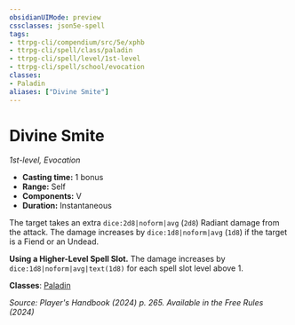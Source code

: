 ```yaml
---
obsidianUIMode: preview
cssclasses: json5e-spell
tags:
- ttrpg-cli/compendium/src/5e/xphb
- ttrpg-cli/spell/class/paladin
- ttrpg-cli/spell/level/1st-level
- ttrpg-cli/spell/school/evocation
classes:
- Paladin
aliases: ["Divine Smite"]
---
```

# Divine Smite
*1st-level, Evocation*  

- **Casting time:** 1 bonus
- **Range:** Self
- **Components:** V
- **Duration:** Instantaneous

The target takes an extra `dice:2d8|noform|avg` (`2d8`) Radiant damage from the attack. The damage increases by `dice:1d8|noform|avg` (`1d8`) if the target is a Fiend or an Undead.

**Using a Higher-Level Spell Slot.** The damage increases by `dice:1d8|noform|avg|text(1d8)` for each spell slot level above 1.

**Classes**: [Paladin](list-spells-classes-paladin)

*Source: Player's Handbook (2024) p. 265. Available in the Free Rules (2024)*